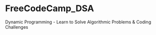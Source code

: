 # FreeCodeCamp_DSA
Dynamic Programming - Learn to Solve Algorithmic Problems &amp; Coding Challenges
